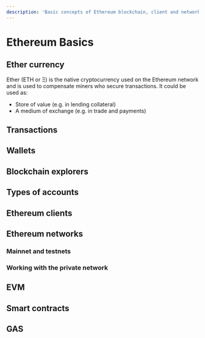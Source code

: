 ```yaml
---
description: 'Basic concepts of Ethereum blockchain, client and network'
---
```


# Ethereum Basics

## Ether currency

Ether \(ETH or Ξ\) is the native cryptocurrency used on the Ethereum network and is used to compensate miners who secure transactions. It could be used as:

* Store of value \(e.g. in lending collateral\)
* A medium of exchange \(e.g. in trade and payments\)

## Transactions

## Wallets

## Blockchain explorers

## Types of accounts

## Ethereum clients

## Ethereum networks

### Mainnet and testnets

### Working with the private network

## EVM

## Smart contracts

## GAS

